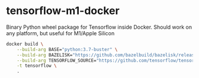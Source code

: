 # tensorflow-m1-docker

Binary Python wheel package for Tensorflow inside Docker. Should work on any platform, but useful for M1/Apple Silicon

```bash
docker build \
    --build-arg BASE="python:3.7-buster" \
    --build-arg BAZELISK="https://github.com/bazelbuild/bazelisk/releases/download/v1.10.1/bazelisk-linux-arm64" \
    --build-arg TENSORFLOW_SOURCE="https://github.com/tensorflow/tensorflow/archive/refs/tags/v2.6.0.tar.gz" \
    -t tensorflow \
    .
```
